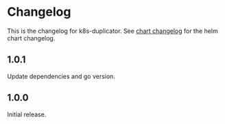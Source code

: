 # Changelog

This is the changelog for k8s-duplicator.
See [chart changelog](./charts/k8s-duplicator/CHANGELOG.md) for the helm chart changelog.

## 1.0.1

Update dependencies and go version.

## 1.0.0

Initial release.
